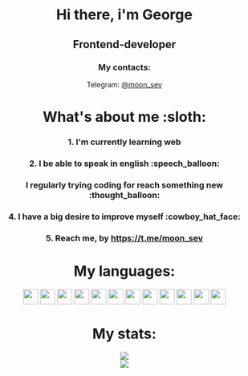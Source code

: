 <div id="header" align="center">
<h1>Hi there, i'm George</h1>
<h2>Frontend-developer</h2>
<h3>My contacts:</h3>
<p>Telegram:
<a href="https://t.me/moon_sev">@moon_sev</a>
</р>
</div>

<div align="center">
 <h1>What's about me :sloth:</h1>
 <h3>1. I'm currently learning web</h3>
 <h3>2. I be able to speak in english :speech_balloon:</h3>
 <h3>I regularly trying coding for reach something new :thought_balloon:</h3>
 <h3>4. I have a big desire to improve myself :cowboy_hat_face:</h3>
 <h3>5. Reach me, by <a href="https://t.me/moon_sev">https://t.me/moon_sev</a></h3>
</div>
 
<div display="flex" align="center">
<h1>My languages:</h1>
<img src="https://cdn.jsdelivr.net/gh/devicons/devicon@latest/icons/javascript/javascript-original.svg" width="30" height="30" />
<img src="https://cdn.jsdelivr.net/gh/devicons/devicon@latest/icons/css3/css3-original-wordmark.svg" width="30" height="30" />
<img src="https://cdn.jsdelivr.net/gh/devicons/devicon@latest/icons/sass/sass-original.svg" width="30" height="30" />
<img src="https://cdn.jsdelivr.net/gh/devicons/devicon@latest/icons/npm/npm-original-wordmark.svg" width="30" height="30" />
<img src="https://cdn.jsdelivr.net/gh/devicons/devicon@latest/icons/vuejs/vuejs-original-wordmark.svg" width="30" height="30" />
<img src="https://cdn.jsdelivr.net/gh/devicons/devicon@latest/icons/html5/html5-original-wordmark.svg" width="30" height="30" />
<img src="https://cdn.jsdelivr.net/gh/devicons/devicon@latest/icons/github/github-original.svg" width="30" height="30" />
<img src="https://cdn.jsdelivr.net/gh/devicons/devicon@latest/icons/webpack/webpack-original.svg" width="30" height="30" />
<img src="https://cdn.jsdelivr.net/gh/devicons/devicon@latest/icons/gulp/gulp-plain.svg" width="30" height="30" />
<img src="https://cdn.jsdelivr.net/gh/devicons/devicon@latest/icons/vscode/vscode-original-wordmark.svg" width="30" height="30"/>
<img src="https://cdn.jsdelivr.net/gh/devicons/devicon@latest/icons/figma/figma-original.svg" width="30" height="30"/>
<img src="https://cdn.jsdelivr.net/gh/devicons/devicon@latest/icons/bootstrap/bootstrap-original.svg" width="30" height="30" />
          
</div>

<div align="center">
  <h1>My stats:</h1>
 <div>
  <img src="https://www.codewars.com/users/MoonSev/badges/small"/>
 </div>
  <img src="http://github-profile-summary-cards.vercel.app/api/cards/profile-details?username=rmoongit&theme=vue"/>
</div>
